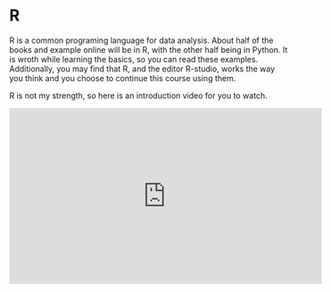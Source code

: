 # R

R is a common programing language for data analysis. About half of the books and example online will be in R, with the other half being in Python. It is wroth while learning the basics, so you can read these examples. Additionally, you may find that R, and the editor R-studio, works the way you think and you choose to continue this course using them.

R is not my strength, so here is an introduction video for you to watch.

<iframe width="560" height="315" src="https://www.youtube.com/embed/yZ0bV2Afkjc?si=5KCWXUNp-NWF7EZz" title="YouTube video player" frameborder="0" allow="accelerometer; autoplay; clipboard-write; encrypted-media; gyroscope; picture-in-picture; web-share" referrerpolicy="strict-origin-when-cross-origin" allowfullscreen></iframe>
